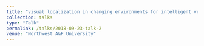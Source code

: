 ```yaml
---
title: "visual localization in changing environments for intelligent vehicle"
collection: talks
type: "Talk"
permalink: /talks/2018-09-23-talk-2
venue: "Northwest A&F University"
---
```

